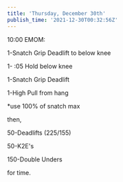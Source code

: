 ```yaml
---
title: 'Thursday, December 30th'
publish_time: '2021-12-30T00:32:56Z'
---
```


10:00 EMOM:

1-Snatch Grip Deadlift to below knee

1- :05 Hold below knee

1-Snatch Grip Deadlift

1-High Pull from hang

\*use 100% of snatch max

then,

50-Deadlifts (225/155)

50-K2E's

150-Double Unders

for time.
